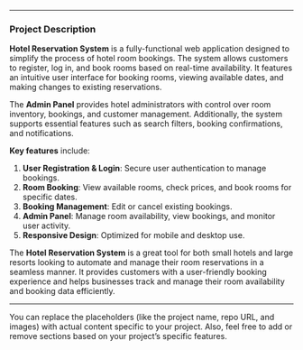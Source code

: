 
---

### **Project Description**

**Hotel Reservation System** is a fully-functional web application designed to simplify the process of hotel room bookings. The system allows customers to register, log in, and book rooms based on real-time availability. It features an intuitive user interface for booking rooms, viewing available dates, and making changes to existing reservations.

The **Admin Panel** provides hotel administrators with control over room inventory, bookings, and customer management. Additionally, the system supports essential features such as search filters, booking confirmations, and notifications.

**Key features** include:
1. **User Registration & Login**: Secure user authentication to manage bookings.
2. **Room Booking**: View available rooms, check prices, and book rooms for specific dates.
3. **Booking Management**: Edit or cancel existing bookings.
4. **Admin Panel**: Manage room availability, view bookings, and monitor user activity.
5. **Responsive Design**: Optimized for mobile and desktop use.

The **Hotel Reservation System** is a great tool for both small hotels and large resorts looking to automate and manage their room reservations in a seamless manner. It provides customers with a user-friendly booking experience and helps businesses track and manage their room availability and booking data efficiently.

---

You can replace the placeholders (like the project name, repo URL, and images) with actual content specific to your project. Also, feel free to add or remove sections based on your project’s specific features.

